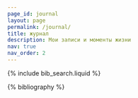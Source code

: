 ```yaml
---
page_id: journal
layout: page
permalink: /journal/
title: журнал 
description: Мои записи и моменты жизни
nav: true 
nav_order: 2
---
```


<!-- _pages/publications.md -->

<!-- Bibsearch Feature -->

{% include bib_search.liquid %}

<div class="publications">

{% bibliography %}

</div>